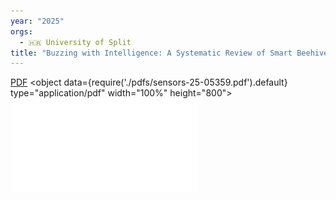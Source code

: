 ```yaml
---
year: "2025"
orgs:
  - 🇭🇷 University of Split
title: "Buzzing with Intelligence: A Systematic Review of Smart Beehive Technologies"
---
```

[PDF](pdfs/sensors-25-05359.pdf)
<object data={require('./pdfs/sensors-25-05359.pdf').default} type="application/pdf" width="100%" height="800"></object>
![](pdfs/sensors-25-05359.pdf)